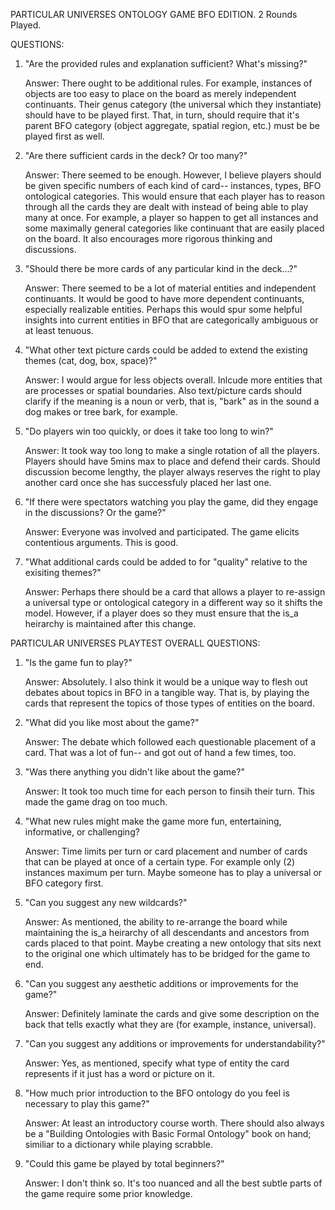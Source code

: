 PARTICULAR UNIVERSES ONTOLOGY GAME BFO EDITION. 2 Rounds Played.


QUESTIONS: 


1. "Are the provided rules and explanation sufficient? What's missing?"
   
    Answer: There ought to be additional rules. For example, instances of objects are too easy to place on the board as merely independent continuants. Their genus category (the universal which they instantiate) should have to be played first. That, in turn, should require that it's parent BFO category (object aggregate, spatial region, etc.) must be be played first as well.


2. "Are there sufficient cards in the deck? Or too many?"

    Answer: There seemed to be enough. However, I believe players should be given specific numbers of each kind of card-- instances, types, BFO ontological categories. This would ensure that each player has to reason through all the cards they are dealt with instead of being able to play many at once. For example, a player so happen to get all instances and some maximally general categories like continuant that are easily placed on the board. It also encourages more rigorous thinking and discussions.


3. "Should there be more cards of any particular kind in the deck...?"

    Answer: There seemed to be a lot of material entities and independent continuants. It would be good to have more dependent continuants, especially realizable entities. Perhaps this would spur some helpful insights into current entities in BFO that are categorically ambiguous or at least tenuous. 


4. "What other text picture cards could be added to extend the existing themes (cat, dog, box, space)?"

    Answer: I would argue for less objects overall. Inlcude more entities that are processes or spatial boundaries. Also text/picture cards should clarify if the meaning is a noun or verb, that is, "bark" as in the sound a dog makes or tree bark, for example.


5. "Do players win too quickly, or does it take too long to win?"

    Answer: It took way too long to make a single rotation of all the players. Players should have 5mins max to place and defend their cards. Should discussion become lengthy, the player always reserves the right to play another card once she has successfuly placed her last one. 


6. "If there were spectators watching you play the game, did they engage in the discussions? Or the game?"

    Answer: Everyone was involved and participated. The game elicits contentious arguments. This is good.


7. "What additional cards could be added to for "quality" relative to the exisiting themes?"

    Answer: Perhaps there should be a card that allows a player to re-assign a universal type or ontological category in a different way so it shifts the model. However, if a player does so they must ensure that the is_a heirarchy is maintained after this change. 



PARTICULAR UNIVERSES PLAYTEST OVERALL QUESTIONS:


1. "Is the game fun to play?"

    Answer: Absolutely. I also think it would be a unique way to flesh out debates about topics in BFO in a tangible way. That is, by playing the cards that represent the topics of those types of entities on the board. 


2. "What did you like most about the game?"

    Answer: The debate which followed each questionable placement of a card. That was a lot of fun-- and got out of hand a few times, too.


3. "Was there anything you didn't like about the game?"

    Answer: It took too much time for each person to finsih their turn. This made the game drag on too much.


4. "What new rules might make the game more fun, entertaining, informative, or challenging?

    Answer: Time limits per turn or card placement and number of cards that can be played at once of a certain type. For example only (2) instances maximum per turn. Maybe someone has to play a universal or BFO category first. 


5. "Can you suggest any new wildcards?"

    Answer: As mentioned, the ability to re-arrange the board while maintaining the is_a heirarchy of all descendants and ancestors from cards placed to that point. Maybe creating a new ontology that sits next to the original one which ultimately has to be bridged for the game to end. 


6. "Can you suggest any aesthetic additions or improvements for the game?"

    Answer: Definitely laminate the cards and give some description on the back that tells exactly what they are (for example, instance, universal).


7. "Can you suggest any additions or improvements for understandability?"

    Answer: Yes, as mentioned, specify what type of entity the card represents if it just has a word or picture on it.


8. "How much prior introduction to the BFO ontology do you feel is necessary to play this game?"

    Answer: At least an introductory course worth. There should also always be a "Building Ontologies with Basic Formal Ontology" book on hand; similiar to a dictionary while playing scrabble. 


9. "Could this game be played by total beginners?"

    Answer: I don't think so. It's too nuanced and all the best subtle parts of the game require some prior knowledge. 